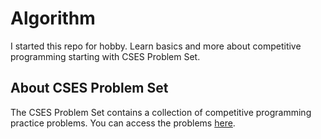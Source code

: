# Algorithm
I started this repo for hobby. Learn basics and more about competitive programming starting with CSES Problem Set.
## About CSES Problem Set
The CSES Problem Set contains a collection of competitive programming practice problems. You can access the problems [here](https://cses.fi/problemset/).
